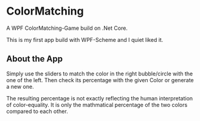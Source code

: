 # ColorMatching
A WPF ColorMatching-Game build on .Net Core.

This is my first app build with WPF-Scheme and I quiet liked it.

## About the App
Simply use the sliders to match the color in the right bubble/circle with the one of the left. Then check its percentage with the given Color or generate a new one.

The resulting percentage is not exactly reflecting the human interpretation of color-equality. It is only the mathmatical percentage of the two colors compared to each other.
